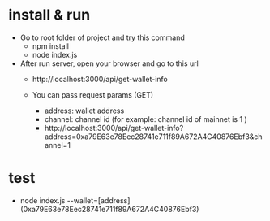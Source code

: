 # install & run
- Go to root folder of project and try this command
   - npm install
   - node index.js
- After run server, open your browser and go to this url
  - http://localhost:3000/api/get-wallet-info
  - You can pass request params (GET)

     - address: wallet address
     - channel: channel id (for example: channel id of mainnet is 1 )
     - http://localhost:3000/api/get-wallet-info?address=0xa79E63e78Eec28741e711f89A672A4C40876Ebf3&channel=1

# test

 - node index.js --wallet=[address] (0xa79E63e78Eec28741e711f89A672A4C40876Ebf3)

